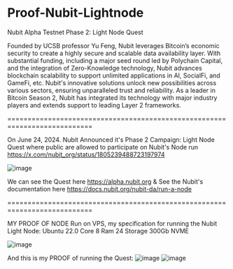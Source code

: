 # Proof-Nubit-Lightnode
Nubit Alpha Testnet Phase 2: Light Node Quest

Founded by UCSB professor Yu Feng, Nubit leverages Bitcoin’s economic security to create a highly secure and scalable data availability layer. With substantial funding, including a major seed round led by Polychain Capital, and the integration of Zero-Knowledge technology, Nubit advances blockchain scalability to support unlimited applications in AI, SocialFi, and GameFi, etc. Nubit's innovative solutions unlock new possibilities across various sectors, ensuring unparalleled trust and reliability. As a leader in Bitcoin Season 2, Nubit has integrated its technology with major industry players and extends support to leading Layer 2 frameworks.

===========================================================================

On June 24, 2024. Nubit Announced it's Phase 2 Campaign: Light Node Quest
where public are allowed to participate on Nubit's Node run https://x.com/nubit_org/status/1805239488723197974

![image](https://github.com/user-attachments/assets/375fbca9-c1a2-47ab-b59b-3370fa2c0f20)

We can see the Quest here https://alpha.nubit.org & See the Nubit's documentation here https://docs.nubit.org/nubit-da/run-a-node

===========================================================================

MY PROOF OF NODE
Run on VPS, my specification for running the Nubit Light Node:
Ubuntu 22.0
Core 8
Ram 24
Storage 300Gb NVME

![image](https://github.com/user-attachments/assets/70ac92a1-d0fa-4654-b95b-9704680f2a1d)

And this is my PROOF of running the Quest:
![image](https://github.com/user-attachments/assets/b577b4d3-bf4c-4c13-9e61-d321ef5726b3)
![image](https://github.com/user-attachments/assets/bf9ccacf-8844-4c51-bc78-c1330b3ede81)


